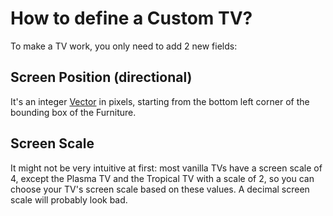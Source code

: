 # How to define a Custom TV?

To make a TV work, you only need to add 2 new fields:

## Screen Position (directional)

It's an integer [Vector](../Structures/Vector.md) in pixels, starting from the bottom left corner of the bounding box of the Furniture.

## Screen Scale

It might not be very intuitive at first: most vanilla TVs have a screen scale of 4, except the Plasma TV and the Tropical TV with a scale of 2, so you can choose your TV's screen scale based on these values. A decimal screen scale will probably look bad.